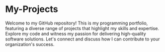 # My-Projects
Welcome to my GitHub repository! This is my programming portfolio, featuring a diverse range of projects that highlight my skills and expertise.
Explore my code and witness my passion for delivering high-quality software solutions. Let's connect and discuss how I can contribute to your organization's success.
